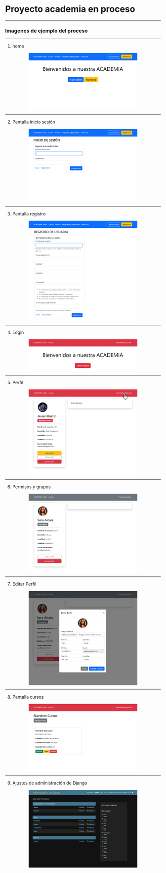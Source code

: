 # Proyecto academia en proceso
___
### Imagenes de ejemplo del proceso

___

1. home

<div style="display:flex; justify-content:center; align-items:center;">
   <img src="readme_img/home.png" alt="imagen" style="width: 70%;">
</div>

___

2. Pantalla inicio sesión

<div style="display:flex; justify-content:center; align-items:center;">
   <img src="readme_img/sesion.png" alt="imagen" style="width: 70%;">
</div>

___

3. Pantalla registro

<div style="display:flex; justify-content:center; align-items:center;">
   <img src="readme_img/from_registro.png" alt="imagen" style="width: 70%;">
</div>

___

4. Login

<div style="display:flex; justify-content:center; align-items:center;">
   <img src="readme_img/bienvenida.png" alt="imagen" style="width: 70%;">
</div>

___

5. Perfil

<div style="display:flex; justify-content:center; align-items:center;">
   <img src="readme_img/perfil.png" alt="imagen" style="width: 70%;">
</div>

___

6. Permisos y grupos

<div style="display:flex; justify-content:center; align-items:center;">
   <img src="readme_img/grupos.png" alt="imagen" style="width: 70%;">
</div>

___

7. Editar Perfil

<div style="display:flex; justify-content:center; align-items:center;">
   <img src="readme_img/editar_perfil.png" alt="imagen" style="width: 70%;">
</div>

___

8. Pantalla cursos

<div style="display:flex; justify-content:center; align-items:center;">
   <img src="readme_img/cursos.png" alt="imagen" style="width: 70%;">
</div>

___

9. Ajustes de administración de Django

<div style="display:flex; justify-content:center; align-items:center;">
   <img src="readme_img/admin.png" alt="imagen" style="width: 70%;">
</div>

